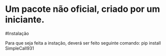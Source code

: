 # Um pacote não oficial, criado por um iniciante. 

#Instalação

Para que seja feita a instação, deverá ser feito seguinte comando: pip install SimpleCall931

